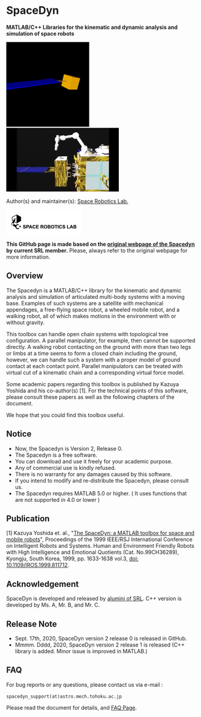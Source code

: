# SpaceDyn

**MATLAB/C++ Libraries for the kinematic and dynamic analysis and simulation of space robots**

![movx.gif](./docs/media/movx.gif) ![ets3x4.gif](./docs/media/ets3x4.gif)

Author(s) and maintainer(s): [Space Robotics Lab.](http://www.astro.mech.tohoku.ac.jp/e/index.html)

[![srl-logo-original.jpg](./docs/media/srl-logo-original.jpg)](http://www.astro.mech.tohoku.ac.jp/e/index.html)

**This GitHub page is made based on the [original webpage of the Spacedyn](http://www.astro.mech.tohoku.ac.jp/spacedyn/) by current SRL member.** Please, always refer to the original webpage for more information.


## Overview
The Spacedyn is a MATLAB/C++ library for the kinematic and dynamic analysis and simulation of articulated multi-body systems with a moving base. Examples of such systems are a satellite with mechanical appendages, a free-flying space robot, a wheeled mobile robot, and a walking robot, all of which makes motions in the environment with or without gravity.

This toolbox can handle open chain systems with topological tree configuration. A parallel manipulator, for example, then cannot be supported directly. A walking robot contacting on the ground with more than two legs or limbs at a time seems to form a closed chain including the ground, however, we can handle such a system with a proper model of ground contact at each contact point. Parallel manipulators can be treated with virtual cut of a kinematic chain and a corresponding virtual force model.

Some academic papers regarding this toolbox is published by Kazuya Yoshida and his co-author(s) [1]. For the technical points of this software, please consult these papers as well as the following chapters of the document.

We hope that you could find this toolbox useful.


## Notice
* Now, the Spacedyn is Version 2, Release 0.
* The Spacedyn is a free software.
* You can download and use it freely for your academic purpose.
* Any of commercial use is kindly refused.
* There is no warranty for any damages caused by this software.
* If you intend to modify and re-distribute the Spacedyn, please consult us.
* The Spacedyn requires MATLAB 5.0 or higher. ( It uses functions that are not supported in 4.0 or lower )


## Publication
[1] Kazuya Yoshida et. al., "[The SpaceDyn: a MATLAB toolbox for space and mobile robots](https://ieeexplore.ieee.org/document/811712)", Proceedings of the 1999 IEEE/RSJ International Conference on Intelligent Robots and Systems. Human and Environment Friendly Robots with High Intelligence and Emotional Quotients (Cat. No.99CH36289), Kyongju, South Korea, 1999, pp. 1633-1638 vol.3, [doi: 10.1109/IROS.1999.811712](https://doi.org/10.1109/IROS.1999.811712).


## Acknowledgement
SpaceDyn is developed and released by [alumini of SRL](http://www.astro.mech.tohoku.ac.jp/spacedyn/doc.pdf). C++ version is developed by Ms. A, Mr. B, and Mr. C. 


## Release Note
* Sept. 17th, 2020, SpaceDyn version 2 release 0 is released in GitHub.
* Mmmm. Dddd, 2020, SpaceDyn version 2 release 1 is released (C++ library is added. Minor issue is improved in MATLAB.)


## FAQ
For bug reports or any questions, please contact us via e-mail :

    spacedyn_support(at)astro.mech.tohoku.ac.jp

Please read the document for details, and [FAQ Page](http://www.astro.mech.tohoku.ac.jp/spacedyn/faq.html).
